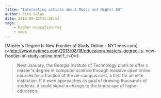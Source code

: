```yaml
---
title: "Interesting article about Moocs and Higher Ed"
author: Pito Salas
date: 2013-08-22T15:28:53
tags:
    - higher-education-tag
    - mooc
---
```




[Master's Degree Is New Frontier of Study Online -
NYTimes.com](<http://www.nytimes.com/2013/08/18/education/masters-degree-is-
new-frontier-of-study-online.html?_r=0>):

> Next January, the Georgia Institute of Technology plans to offer a master's
> degree in computer science through massive open online courses for a
> fraction of the on-campus cost, a first for an elite institution. If it even
> approaches its goal of drawing thousands of students, it could signal a
> change to the landscape of higher education.





